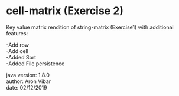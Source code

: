 # cell-matrix (Exercise 2)

Key value matrix rendition of string-matrix (Exercise1) with additional features:

-Add row  
-Add cell  
-Added Sort  
-Added File persistence  

   java version: 1.8.0  
   author: Aron Vibar  
   date: 02/12/2019  

